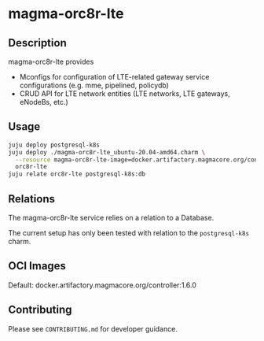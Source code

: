 # magma-orc8r-lte

## Description
magma-orc8r-lte provides
- Mconfigs for configuration of LTE-related gateway service configurations (e.g. mme, pipelined, policydb)
- CRUD API for LTE network entities (LTE networks, LTE gateways, eNodeBs, etc.)

## Usage

```bash
juju deploy postgresql-k8s
juju deploy ./magma-orc8r-lte_ubuntu-20.04-amd64.charm \
  --resource magma-orc8r-lte-image=docker.artifactory.magmacore.org/controller:1.6.0 \
  orc8r-lte
juju relate orc8r-lte postgresql-k8s:db
```

## Relations

The magma-orc8r-lte service relies on a relation to a Database. 

The current setup has only been tested with relation to the `postgresql-k8s` charm.

## OCI Images

Default: docker.artifactory.magmacore.org/controller:1.6.0

## Contributing

Please see `CONTRIBUTING.md` for developer guidance.

